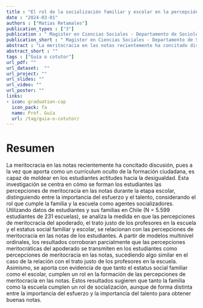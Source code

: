 ```yaml
---
title : "El rol de la socialización familiar y escolar en la percepción de meritocracia en las notas: Un estudio multinivel de estudiantes en Chile"
date : "2024-03-01"
authors : ["Matias Retamales"]
publication_types : ["3"]
publication : " Magister en Ciencias Sociales - Departamento de Sociología, Facultad de Ciencias Sociales, Universidad de Chile. Santiago de Chile"
publication_short : " Magister en Ciencias Sociales - Departamento de Sociología, Facultad de Ciencias Sociales, Universidad de Chile. Santiago de Chile"
abstract : "La meritocracia en las notas recientemente ha concitado discusión, pues a la vez que aporta como un currículum oculto de la formación ciudadana, es capaz de moldear en los estudiantes actitudes hacia la desigualdad. Esta investigación se centra en cómo se forman los estudiantes las percepciones de meritocracia en las notas durante la etapa escolar, distinguiendo entre la importancia del esfuerzo y el talento, considerando el rol que cumple la familia y la escuela como agentes socializadores. Utilizando datos de estudiantes y sus familias en Chile (N = 5.599 estudiantes de 231 escuelas), se analiza la medida en que las percepciones de meritocracia del apoderado, el trato justo de los profesores en la escuela y el estatus social familiar y escolar, se relacionan con las percepciones de meritocracia en las notas de los estudiantes. A partir de modelos multinivel ordinales, los resultados corroboran parcialmente que las percepciones meritocráticas del apoderado se transmiten en los estudiantes como percepciones de meritocracia en las notas, sucediendo algo similar en el caso de la relación con el trato justo de los profesores en la escuela. Asimismo, se aporta con evidencia de que tanto el estatus social familiar como el escolar, cumplen un rol en la formación de las percepciones de meritocracia en las notas. Estos resultados sugieren que tanto la familia como la escuela cumplen un rol de socialización, aunque de forma distinta entre la importancia del esfuerzo y la importancia del talento para obtener buenas notas."
abstract_short : ""
tags : ["Guía o cotutor"]
url_pdf: "" 
url_dataset:  "" 
url_project: "" 
url_slides: "" 
url_video: "" 
url_poster: "" 
links: 
- icon: graduation-cap 
  icon_pack: fa 
  name: Prof. Guía 
  url: /tag/guia-o-cotutor/
---
```

# Resumen
La meritocracia en las notas recientemente ha concitado discusión, pues a la vez que aporta como un currículum oculto de la formación ciudadana, es capaz de moldear en los estudiantes actitudes hacia la desigualdad. Esta investigación se centra en cómo se forman los estudiantes las percepciones de meritocracia en las notas durante la etapa escolar, distinguiendo entre la importancia del esfuerzo y el talento, considerando el rol que cumple la familia y la escuela como agentes socializadores. Utilizando datos de estudiantes y sus familias en Chile (N = 5.599 estudiantes de 231 escuelas), se analiza la medida en que las percepciones de meritocracia del apoderado, el trato justo de los profesores en la escuela y el estatus social familiar y escolar, se relacionan con las percepciones de meritocracia en las notas de los estudiantes. A partir de modelos multinivel ordinales, los resultados corroboran parcialmente que las percepciones meritocráticas del apoderado se transmiten en los estudiantes como percepciones de meritocracia en las notas, sucediendo algo similar en el caso de la relación con el trato justo de los profesores en la escuela. Asimismo, se aporta con evidencia de que tanto el estatus social familiar como el escolar, cumplen un rol en la formación de las percepciones de meritocracia en las notas. Estos resultados sugieren que tanto la familia como la escuela cumplen un rol de socialización, aunque de forma distinta entre la importancia del esfuerzo y la importancia del talento para obtener buenas notas.
